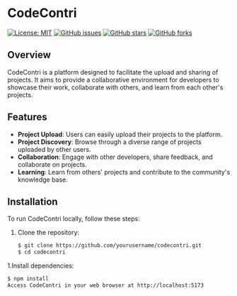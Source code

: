 # CodeContri

[![License: MIT](https://img.shields.io/badge/License-MIT-yellow.svg)](https://opensource.org/licenses/MIT)
[![GitHub issues](https://img.shields.io/github/issues/yourusername/codecontri.svg)](https://github.com/yourusername/codecontri/issues)
[![GitHub stars](https://img.shields.io/github/stars/yourusername/codecontri.svg)](https://github.com/yourusername/codecontri/stargazers)
[![GitHub forks](https://img.shields.io/github/forks/yourusername/codecontri.svg)](https://github.com/yourusername/codecontri/network)

## Overview

CodeContri is a platform designed to facilitate the upload and sharing of projects. It aims to provide a collaborative environment for developers to showcase their work, collaborate with others, and learn from each other's projects.

## Features

- **Project Upload**: Users can easily upload their projects to the platform.
- **Project Discovery**: Browse through a diverse range of projects uploaded by other users.
- **Collaboration**: Engage with other developers, share feedback, and collaborate on projects.
- **Learning**: Learn from others' projects and contribute to the community's knowledge base.

## Installation

To run CodeContri locally, follow these steps:

1. Clone the repository:
   ```bash
   $ git clone https://github.com/yourusername/codecontri.git
   $ cd codecontri
1.Install dependencies:
```bash 
$ npm install
Access CodeContri in your web browser at http://localhost:5173
